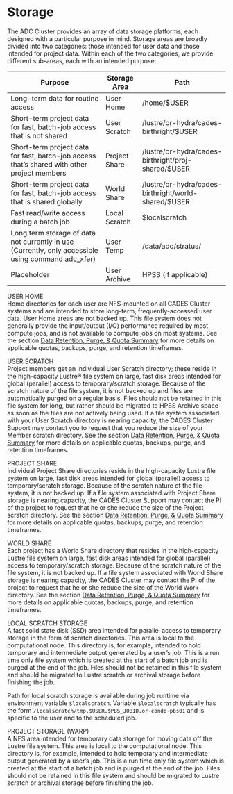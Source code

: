 # Storage

The ADC Cluster provides an array of data storage platforms, each designed with a particular purpose in mind. Storage areas are broadly divided into two categories: those intended for user data and those intended for project data. Within each of the two categories, we provide different sub-areas, each with an intended purpose:

| Purpose | Storage Area | Path |
| --- | --- | --- |
| Long-term data for routine access | User Home | /home/$USER |
| Short-term project data for fast, batch-job access that is not shared | User Scratch | /lustre/or-hydra/cades-birthright/$USER |
| Short-term project data for fast, batch-job access that’s shared with other project members | Project Share | /lustre/or-hydra/cades-birthright/proj-shared/$USER |
| Short-term project data for fast, batch-job access that is shared globally | World Share | /lustre/or-hydra/cades-birthright/world-shared/$USER |
| Fast read/write access during a batch job | Local Scratch | $localscratch |
| Long term storage of data not currently in use \(Currently, only accessible using command adc\_xfer\) | User Temp | /data/adc/stratus/ |
| Placeholder | User Archive | HPSS \(if applicable\) |

USER HOME  
Home directories for each user are NFS-mounted on all CADES Cluster systems and are intended to store long-term, frequently-accessed user data. User Home areas are not backed up. This file system does not generally provide the input/output \(I/O\) performance required by most compute jobs, and is not available to compute jobs on most systems. See the section [Data Retention, Purge, & Quota Summary](https://github.com/Doane-CCLA/docs/tree/6aa8e86be5b614a863272788de3d9c0182ee56c9/HPC/SHPC-5-data-transfer.md#Retention) for more details on applicable quotas, backups, purge, and retention timeframes.

USER SCRATCH  
Project members get an individual User Scratch directory; these reside in the high-capacity Lustre® file system on large, fast disk areas intended for global \(parallel\) access to temporary/scratch storage. Because of the scratch nature of the file system, it is not backed up and files are automatically purged on a regular basis. Files should not be retained in this file system for long, but rather should be migrated to HPSS Archive space as soon as the files are not actively being used. If a file system associated with your User Scratch directory is nearing capacity, the CADES Cluster Support may contact you to request that you reduce the size of your Member scratch directory. See the section [Data Retention, Purge, & Quota Summary](https://github.com/Doane-CCLA/docs/tree/6aa8e86be5b614a863272788de3d9c0182ee56c9/HPC/SHPC-5-data-transfer.md#Retention) for more details on applicable quotas, backups, purge, and retention timeframes.

PROJECT SHARE  
Individual Project Share directories reside in the high-capacity Lustre file system on large, fast disk areas intended for global \(parallel\) access to temporary/scratch storage. Because of the scratch nature of the file system, it is not backed up. If a file system associated with Project Share storage is nearing capacity, the CADES Cluster Support may contact the PI of the project to request that he or she reduce the size of the Project scratch directory. See the section [Data Retention, Purge, & Quota Summary](https://github.com/Doane-CCLA/docs/tree/6aa8e86be5b614a863272788de3d9c0182ee56c9/HPC/SHPC-5-data-transfer.md#Retention) for more details on applicable quotas, backups, purge, and retention timeframes.

WORLD SHARE  
Each project has a World Share directory that resides in the high-capacity Lustre file system on large, fast disk areas intended for global \(parallel\) access to temporary/scratch storage. Because of the scratch nature of the file system, it is not backed up. If a file system associated with World Share storage is nearing capacity, the CADES Cluster may contact the PI of the project to request that he or she reduce the size of the World Work directory. See the section [Data Retention, Purge, & Quota Summary](https://github.com/Doane-CCLA/docs/tree/6aa8e86be5b614a863272788de3d9c0182ee56c9/HPC/SHPC-5-data-transfer.md#Retention) for more details on applicable quotas, backups, purge, and retention timeframes.

LOCAL SCRATCH STORAGE  
A fast solid state disk \(SSD\) area intended for parallel access to temporary storage in the form of scratch directories. This area is local to the computational node. This directory is, for example, intended to hold temporary and intermediate output generated by a user’s job. This is a run time only file system which is created at the start of a batch job and is purged at the end of the job. Files should not be retained in this file system and should be migrated to Lustre scratch or archival storage before finishing the job.

Path for local scratch storage is available during job runtime via environment variable `$localscratch`. Variable `$localscratch` typically has the form `/localscratch/tmp.$USER.$PBS_JOBID.or-condo-pbs01` and is specific to the user and to the scheduled job.

PROJECT STORAGE \(WARP\)  
A NFS area intended for temporary data storage for moving data off the Lustre file system. This area is local to the computational node. This directory is, for example, intended to hold temporary and intermediate output generated by a user’s job. This is a run time only file system which is created at the start of a batch job and is purged at the end of the job. Files should not be retained in this file system and should be migrated to Lustre scratch or archival storage before finishing the job.

